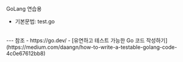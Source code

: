 GoLang 연습용
- 기본문법: test.go
<br>
---
참조
- https://go.dev/
- [유연하고 테스트 가능한 Go 코드 작성하기](https://medium.com/daangn/how-to-write-a-testable-golang-code-4c0e67612bb8)